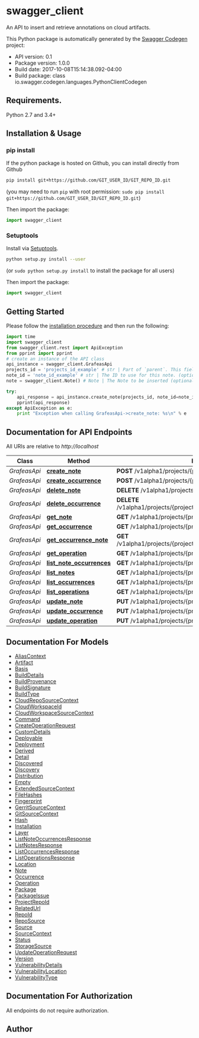 # swagger_client
An API to insert and retrieve annotations on cloud artifacts.

This Python package is automatically generated by the [Swagger Codegen](https://github.com/swagger-api/swagger-codegen) project:

- API version: 0.1
- Package version: 1.0.0
- Build date: 2017-10-08T15:14:38.092-04:00
- Build package: class io.swagger.codegen.languages.PythonClientCodegen

## Requirements.

Python 2.7 and 3.4+

## Installation & Usage
### pip install

If the python package is hosted on Github, you can install directly from Github

```sh
pip install git+https://github.com/GIT_USER_ID/GIT_REPO_ID.git
```
(you may need to run `pip` with root permission: `sudo pip install git+https://github.com/GIT_USER_ID/GIT_REPO_ID.git`)

Then import the package:
```python
import swagger_client 
```

### Setuptools

Install via [Setuptools](http://pypi.python.org/pypi/setuptools).

```sh
python setup.py install --user
```
(or `sudo python setup.py install` to install the package for all users)

Then import the package:
```python
import swagger_client
```

## Getting Started

Please follow the [installation procedure](#installation--usage) and then run the following:

```python
import time
import swagger_client
from swagger_client.rest import ApiException
from pprint import pprint
# create an instance of the API class
api_instance = swagger_client.GrafeasApi
projects_id = 'projects_id_example' # str | Part of `parent`. This field contains the projectId for example: \"project/{project_id}
note_id = 'note_id_example' # str | The ID to use for this note. (optional)
note = swagger_client.Note() # Note | The Note to be inserted (optional)

try:
    api_response = api_instance.create_note(projects_id, note_id=note_id, note=note)
    pprint(api_response)
except ApiException as e:
    print "Exception when calling GrafeasApi->create_note: %s\n" % e

```

## Documentation for API Endpoints

All URIs are relative to *http://localhost*

Class | Method | HTTP request | Description
------------ | ------------- | ------------- | -------------
*GrafeasApi* | [**create_note**](docs/GrafeasApi.md#create_note) | **POST** /v1alpha1/projects/{projectsId}/notes | 
*GrafeasApi* | [**create_occurrence**](docs/GrafeasApi.md#create_occurrence) | **POST** /v1alpha1/projects/{projectsId}/occurrences | 
*GrafeasApi* | [**delete_note**](docs/GrafeasApi.md#delete_note) | **DELETE** /v1alpha1/projects/{projectsId}/notes/{notesId} | 
*GrafeasApi* | [**delete_occurrence**](docs/GrafeasApi.md#delete_occurrence) | **DELETE** /v1alpha1/projects/{projectsId}/occurrences/{occurrencesId} | 
*GrafeasApi* | [**get_note**](docs/GrafeasApi.md#get_note) | **GET** /v1alpha1/projects/{projectsId}/notes/{notesId} | 
*GrafeasApi* | [**get_occurrence**](docs/GrafeasApi.md#get_occurrence) | **GET** /v1alpha1/projects/{projectsId}/occurrences/{occurrencesId} | 
*GrafeasApi* | [**get_occurrence_note**](docs/GrafeasApi.md#get_occurrence_note) | **GET** /v1alpha1/projects/{projectsId}/occurrences/{occurrencesId}/notes | 
*GrafeasApi* | [**get_operation**](docs/GrafeasApi.md#get_operation) | **GET** /v1alpha1/projects/{projectsId}/operations/{operationsId} | 
*GrafeasApi* | [**list_note_occurrences**](docs/GrafeasApi.md#list_note_occurrences) | **GET** /v1alpha1/projects/{projectsId}/notes/{notesId}/occurrences | 
*GrafeasApi* | [**list_notes**](docs/GrafeasApi.md#list_notes) | **GET** /v1alpha1/projects/{projectsId}/notes | 
*GrafeasApi* | [**list_occurrences**](docs/GrafeasApi.md#list_occurrences) | **GET** /v1alpha1/projects/{projectsId}/occurrences | 
*GrafeasApi* | [**list_operations**](docs/GrafeasApi.md#list_operations) | **GET** /v1alpha1/projects/{projectsId}/operations | 
*GrafeasApi* | [**update_note**](docs/GrafeasApi.md#update_note) | **PUT** /v1alpha1/projects/{projectsId}/notes/{notesId} | 
*GrafeasApi* | [**update_occurrence**](docs/GrafeasApi.md#update_occurrence) | **PUT** /v1alpha1/projects/{projectsId}/occurrences/{occurrencesId} | 
*GrafeasApi* | [**update_operation**](docs/GrafeasApi.md#update_operation) | **PUT** /v1alpha1/projects/{projectsId}/operations/{operationsId} | 


## Documentation For Models

 - [AliasContext](docs/AliasContext.md)
 - [Artifact](docs/Artifact.md)
 - [Basis](docs/Basis.md)
 - [BuildDetails](docs/BuildDetails.md)
 - [BuildProvenance](docs/BuildProvenance.md)
 - [BuildSignature](docs/BuildSignature.md)
 - [BuildType](docs/BuildType.md)
 - [CloudRepoSourceContext](docs/CloudRepoSourceContext.md)
 - [CloudWorkspaceId](docs/CloudWorkspaceId.md)
 - [CloudWorkspaceSourceContext](docs/CloudWorkspaceSourceContext.md)
 - [Command](docs/Command.md)
 - [CreateOperationRequest](docs/CreateOperationRequest.md)
 - [CustomDetails](docs/CustomDetails.md)
 - [Deployable](docs/Deployable.md)
 - [Deployment](docs/Deployment.md)
 - [Derived](docs/Derived.md)
 - [Detail](docs/Detail.md)
 - [Discovered](docs/Discovered.md)
 - [Discovery](docs/Discovery.md)
 - [Distribution](docs/Distribution.md)
 - [Empty](docs/Empty.md)
 - [ExtendedSourceContext](docs/ExtendedSourceContext.md)
 - [FileHashes](docs/FileHashes.md)
 - [Fingerprint](docs/Fingerprint.md)
 - [GerritSourceContext](docs/GerritSourceContext.md)
 - [GitSourceContext](docs/GitSourceContext.md)
 - [Hash](docs/Hash.md)
 - [Installation](docs/Installation.md)
 - [Layer](docs/Layer.md)
 - [ListNoteOccurrencesResponse](docs/ListNoteOccurrencesResponse.md)
 - [ListNotesResponse](docs/ListNotesResponse.md)
 - [ListOccurrencesResponse](docs/ListOccurrencesResponse.md)
 - [ListOperationsResponse](docs/ListOperationsResponse.md)
 - [Location](docs/Location.md)
 - [Note](docs/Note.md)
 - [Occurrence](docs/Occurrence.md)
 - [Operation](docs/Operation.md)
 - [Package](docs/Package.md)
 - [PackageIssue](docs/PackageIssue.md)
 - [ProjectRepoId](docs/ProjectRepoId.md)
 - [RelatedUrl](docs/RelatedUrl.md)
 - [RepoId](docs/RepoId.md)
 - [RepoSource](docs/RepoSource.md)
 - [Source](docs/Source.md)
 - [SourceContext](docs/SourceContext.md)
 - [Status](docs/Status.md)
 - [StorageSource](docs/StorageSource.md)
 - [UpdateOperationRequest](docs/UpdateOperationRequest.md)
 - [Version](docs/Version.md)
 - [VulnerabilityDetails](docs/VulnerabilityDetails.md)
 - [VulnerabilityLocation](docs/VulnerabilityLocation.md)
 - [VulnerabilityType](docs/VulnerabilityType.md)


## Documentation For Authorization

 All endpoints do not require authorization.


## Author




